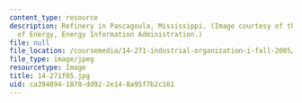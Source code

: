 ```yaml
---
content_type: resource
description: Refinery in Pascagoula, Mississippi. (Image courtesy of the U.S. Department
  of Energy, Energy Information Administration.)
file: null
file_location: /coursemedia/14-271-industrial-organization-i-fall-2005/ca3948941878dd922e148a95f7b2c161_14-271f05.jpg
file_type: image/jpeg
resourcetype: Image
title: 14-271f05.jpg
uid: ca394894-1878-dd92-2e14-8a95f7b2c161
---
```

